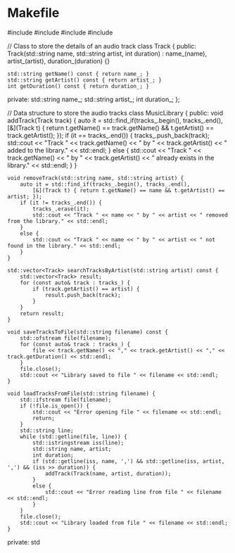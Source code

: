 # Makefile
#include <iostream>
#include <fstream>
#include <vector>
#include <algorithm>

// Class to store the details of an audio track
class Track {
public:
    Track(std::string name, std::string artist, int duration) 
        : name_(name), artist_(artist), duration_(duration) {}

    std::string getName() const { return name_; }
    std::string getArtist() const { return artist_; }
    int getDuration() const { return duration_; }

private:
    std::string name_;
    std::string artist_;
    int duration_;
};

// Data structure to store the audio tracks
class MusicLibrary {
public:
    void addTrack(Track track) {
        auto it = std::find_if(tracks_.begin(), tracks_.end(), 
            [&](Track t) { return t.getName() == track.getName() && t.getArtist() == track.getArtist(); });
        if (it == tracks_.end()) {
            tracks_.push_back(track);
            std::cout << "Track " << track.getName() << " by " << track.getArtist() << " added to the library." << std::endl;
        }
        else {
            std::cout << "Track " << track.getName() << " by " << track.getArtist() << " already exists in the library." << std::endl;
        }
    }

    void removeTrack(std::string name, std::string artist) {
        auto it = std::find_if(tracks_.begin(), tracks_.end(), 
            [&](Track t) { return t.getName() == name && t.getArtist() == artist; });
        if (it != tracks_.end()) {
            tracks_.erase(it);
            std::cout << "Track " << name << " by " << artist << " removed from the library." << std::endl;
        }
        else {
            std::cout << "Track " << name << " by " << artist << " not found in the library." << std::endl;
        }
    }

    std::vector<Track> searchTracksByArtist(std::string artist) const {
        std::vector<Track> result;
        for (const auto& track : tracks_) {
            if (track.getArtist() == artist) {
                result.push_back(track);
            }
        }
        return result;
    }

    void saveTracksToFile(std::string filename) const {
        std::ofstream file(filename);
        for (const auto& track : tracks_) {
            file << track.getName() << "," << track.getArtist() << "," << track.getDuration() << std::endl;
        }
        file.close();
        std::cout << "Library saved to file " << filename << std::endl;
    }

    void loadTracksFromFile(std::string filename) {
        std::ifstream file(filename);
        if (!file.is_open()) {
            std::cout << "Error opening file " << filename << std::endl;
            return;
        }
        std::string line;
        while (std::getline(file, line)) {
            std::istringstream iss(line);
            std::string name, artist;
            int duration;
            if (std::getline(iss, name, ',') && std::getline(iss, artist, ',') && (iss >> duration)) {
                addTrack(Track(name, artist, duration));
            }
            else {
                std::cout << "Error reading line from file " << filename << std::endl;
            }
        }
        file.close();
        std::cout << "Library loaded from file " << filename << std::endl;
    }

private:
    std

